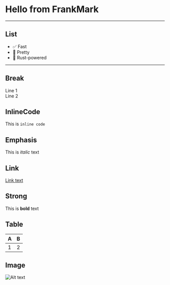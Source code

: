 # Hello from FrankMark

---

## List

- ✅ Fast
- 🎨 Pretty
- 🦀 Rust-powered

--- 

## Break
Line 1\
Line 2

## InlineCode

This is `inline code`

## Emphasis

This is *italic* text

## Link

[Link text](https://example.com "Title")

## Strong

This is **bold** text

## Table

| A | B |
|---|---|
| 1 | 2 |

## Image

![Alt text](https://external-content.duckduckgo.com/iu/?u=https%3A%2F%2Fwww.digifloor.com%2Fwp-content%2Fuploads%2F2023%2F06%2FBest-Free-AI-Image-Generator.jpg&f=1&nofb=1&ipt=d4c1acd6131469886dda239bbd6f663139f5a51cd7804d373d9e3c091b6b681a)